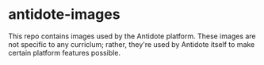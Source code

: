 # antidote-images

This repo contains images used by the Antidote platform. These images are not specific to any curriclum;
rather, they're used by Antidote itself to make certain platform features possible.
